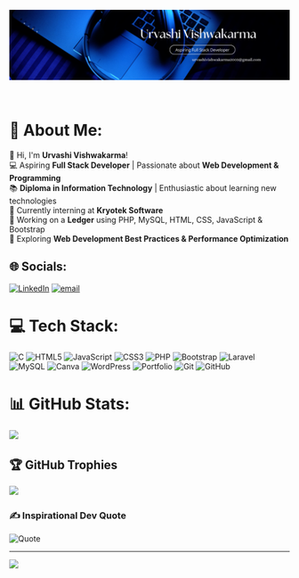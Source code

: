 <p align="center">
  <img src="Blue Modern Corporate Staff Profile LinkedIn Banner.png" alt="Urvashi Vishwakarma Banner" />
</p>
<br>


# 💫 About Me:
👋 Hi, I'm **Urvashi Vishwakarma**!  <br>💻 Aspiring **Full Stack Developer** | Passionate about **Web Development & Programming**  <br>📚 **Diploma in Information Technology** | Enthusiastic about learning new technologies  <br>🚀 Currently interning at **Kryotek Software**  <br>📌 Working on a **Ledger** using PHP, MySQL, HTML, CSS, JavaScript & Bootstrap  <br>🌱 Exploring **Web Development Best Practices & Performance Optimization**  <br>


## 🌐 Socials:
[![LinkedIn](https://img.shields.io/badge/LinkedIn-%230077B5.svg?logo=linkedin&logoColor=white)](https://linkedin.com/in/https://www.linkedin.com/in/urvashi-vishwakarma-961a56268/) [![email](https://img.shields.io/badge/Email-D14836?logo=gmail&logoColor=white)](mailto:urvashivishwakarma2003@gmail.com) 

# 💻 Tech Stack:
![C](https://img.shields.io/badge/c-%2300599C.svg?style=for-the-badge&logo=c&logoColor=white) ![HTML5](https://img.shields.io/badge/html5-%23E34F26.svg?style=for-the-badge&logo=html5&logoColor=white) ![JavaScript](https://img.shields.io/badge/javascript-%23323330.svg?style=for-the-badge&logo=javascript&logoColor=%23F7DF1E) ![CSS3](https://img.shields.io/badge/css3-%231572B6.svg?style=for-the-badge&logo=css3&logoColor=white) ![PHP](https://img.shields.io/badge/php-%23777BB4.svg?style=for-the-badge&logo=php&logoColor=white) ![Bootstrap](https://img.shields.io/badge/bootstrap-%238511FA.svg?style=for-the-badge&logo=bootstrap&logoColor=white) ![Laravel](https://img.shields.io/badge/laravel-%23FF2D20.svg?style=for-the-badge&logo=laravel&logoColor=white) ![MySQL](https://img.shields.io/badge/mysql-4479A1.svg?style=for-the-badge&logo=mysql&logoColor=white) ![Canva](https://img.shields.io/badge/Canva-%2300C4CC.svg?style=for-the-badge&logo=Canva&logoColor=white) ![WordPress](https://img.shields.io/badge/WordPress-%23117AC9.svg?style=for-the-badge&logo=WordPress&logoColor=white) ![Portfolio](https://img.shields.io/badge/Portfolio-%23000000.svg?style=for-the-badge&logo=firefox&logoColor=#FF7139) ![Git](https://img.shields.io/badge/git-%23F05033.svg?style=for-the-badge&logo=git&logoColor=white) ![GitHub](https://img.shields.io/badge/github-%23121011.svg?style=for-the-badge&logo=github&logoColor=white)
# 📊 GitHub Stats:
![](https://nirzak-streak-stats.vercel.app/?user=urvashi&theme=dark&hide_border=false)<br/>


## 🏆 GitHub Trophies
![](https://github-profile-trophy.vercel.app/?username=urvashi&theme=radical&no-frame=false&no-bg=false&margin-w=4)

### ✍️ Inspirational Dev Quote  
![Quote](https://img.shields.io/badge/%22First,%20solve%20the%20problem.%20Then,%20write%20the%20code.%22-blue?style=for-the-badge)

---
[![](https://visitcount.itsvg.in/api?id=urvashi&icon=0&color=0)](https://visitcount.itsvg.in)

<!-- Proudly created with GPRM ( https://gprm.itsvg.in ) -->
